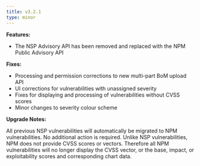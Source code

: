 ```yaml
---
title: v3.2.1
type: minor
---
```


**Features:**

* The NSP Advisory API has been removed and replaced with the NPM Public Advisory API

**Fixes:**

* Processing and permission corrections to new multi-part BoM upload API
* UI corrections for vulnerabilities with unassigned severity
* Fixes for displaying and processing of vulnerabilities without CVSS scores
* Minor changes to severity colour scheme

**Upgrade Notes:**

All previous NSP vulnerabilities will automatically be migrated to NPM vulnerabilities. No additional
action is required. Unlike NSP vulnerabilities, NPM does not provide CVSS scores or vectors. Therefore
all NPM vulnerabilities will no longer display the CVSS vector, or the base, impact, or exploitability 
scores and corresponding chart data.